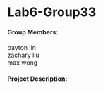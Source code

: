 # Lab6-Group33
#### Group Members:
payton lin<br>
zachary liu<br>
max wong</br>
#### Project Description:
